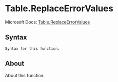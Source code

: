 ---
---

# Table.ReplaceErrorValues

Microsoft Docs: [Table.ReplaceErrorValues](https://docs.microsoft.com/en-us/powerquery-m/table-replaceerrorvalues)

## Syntax

```
Syntax for this function.
```

## About

About this function.

